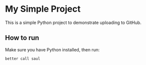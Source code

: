 # My Simple Project

This is a simple Python project to demonstrate uploading to GitHub.

## How to run

Make sure you have Python installed, then run:

```bash
better call saul
